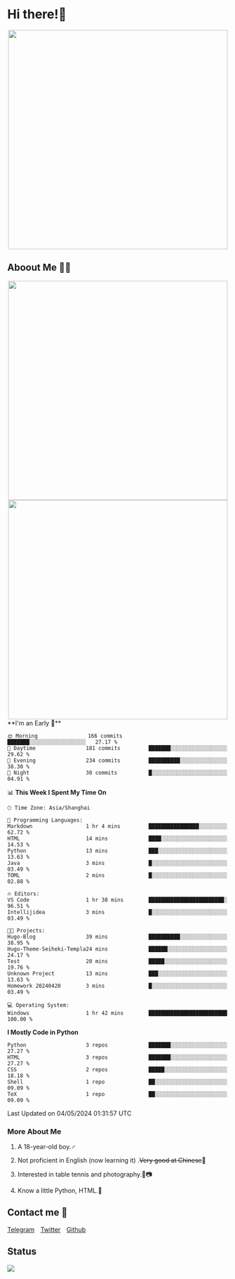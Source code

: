 # Hi there!🎉

<div align=center><img src="https://count.getloli.com/get/@Cicada000?theme=moebooru" width=500px></div>

## Aboout Me 👀💦

<div align=center>
<img src="https://github-readme-stats.vercel.app/api?username=Cicada000&show_icons=true&theme=tokyonight" width=500px>
<br>
<img src="https://github-readme-stats.vercel.app/api/top-langs/?username=Cicada000&show_icons=true&theme=tokyonight&layout=compact" width=500px>
</div>
<!--START_SECTION:waka-->
**I'm an Early 🐤** 

```text
🌞 Morning                166 commits         ███████░░░░░░░░░░░░░░░░░░   27.17 % 
🌆 Daytime                181 commits         ███████░░░░░░░░░░░░░░░░░░   29.62 % 
🌃 Evening                234 commits         ██████████░░░░░░░░░░░░░░░   38.30 % 
🌙 Night                  30 commits          █░░░░░░░░░░░░░░░░░░░░░░░░   04.91 % 
```


📊 **This Week I Spent My Time On** 

```text
🕑︎ Time Zone: Asia/Shanghai

💬 Programming Languages: 
Markdown                 1 hr 4 mins         ████████████████░░░░░░░░░   62.72 % 
HTML                     14 mins             ████░░░░░░░░░░░░░░░░░░░░░   14.53 % 
Python                   13 mins             ███░░░░░░░░░░░░░░░░░░░░░░   13.63 % 
Java                     3 mins              █░░░░░░░░░░░░░░░░░░░░░░░░   03.49 % 
TOML                     2 mins              █░░░░░░░░░░░░░░░░░░░░░░░░   02.88 % 

🔥 Editors: 
VS Code                  1 hr 38 mins        ████████████████████████░   96.51 % 
Intellijidea             3 mins              █░░░░░░░░░░░░░░░░░░░░░░░░   03.49 % 

🐱‍💻 Projects: 
Hugo-Blog                39 mins             ██████████░░░░░░░░░░░░░░░   38.95 % 
Hugo-Theme-Seiheki-Templa24 mins             ██████░░░░░░░░░░░░░░░░░░░   24.17 % 
Test                     20 mins             █████░░░░░░░░░░░░░░░░░░░░   19.76 % 
Unknown Project          13 mins             ███░░░░░░░░░░░░░░░░░░░░░░   13.63 % 
Homework 20240420        3 mins              █░░░░░░░░░░░░░░░░░░░░░░░░   03.49 % 

💻 Operating System: 
Windows                  1 hr 42 mins        █████████████████████████   100.00 % 
```

**I Mostly Code in Python** 

```text
Python                   3 repos             ███████░░░░░░░░░░░░░░░░░░   27.27 % 
HTML                     3 repos             ███████░░░░░░░░░░░░░░░░░░   27.27 % 
CSS                      2 repos             █████░░░░░░░░░░░░░░░░░░░░   18.18 % 
Shell                    1 repo              ██░░░░░░░░░░░░░░░░░░░░░░░   09.09 % 
TeX                      1 repo              ██░░░░░░░░░░░░░░░░░░░░░░░   09.09 % 
```




 Last Updated on 04/05/2024 01:31:57 UTC
<!--END_SECTION:waka-->

### More About Me

1. A 18-year-old boy.♂

2. Not proficient in English (now learning it) .~~Very good at Chinese~~🤣

3. Interested in table tennis and photography.🏓📷

4. Know a little Python, HTML.🐍


## Contact me 💬

[Telegram](https://t.me/CicadaLYW)&emsp;[Twitter](https://twitter.com/Cicada0001)&emsp;[Github](https://github.com/Cicada000)

## Status
<img src="https://weather-icon.journeyad.repl.co/@hangzhou?v=1" align="left">







